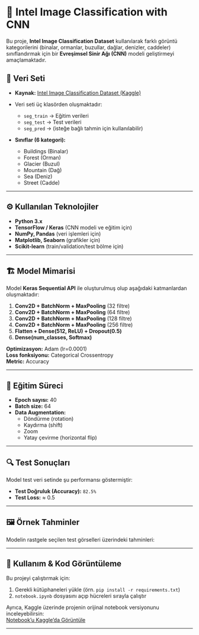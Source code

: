 # 🧠 Intel Image Classification with CNN

Bu proje, **Intel Image Classification Dataset** kullanılarak farklı görüntü kategorilerini (binalar, ormanlar, buzullar, dağlar, denizler, caddeler) sınıflandırmak için bir **Evreşimsel Sinir Ağı (CNN)** modeli geliştirmeyi amaçlamaktadır.  

## 📂 Veri Seti
- **Kaynak:** [Intel Image Classification Dataset (Kaggle)](https://www.kaggle.com/datasets/puneet6060/intel-image-classification)  
- Veri seti üç klasörden oluşmaktadır:  
  - `seg_train` → Eğitim verileri  
  - `seg_test` → Test verileri  
  - `seg_pred` → (isteğe bağlı tahmin için kullanılabilir)  

- **Sınıflar (6 kategori):**
  - Buildings (Binalar)  
  - Forest (Orman)  
  - Glacier (Buzul)  
  - Mountain (Dağ)  
  - Sea (Deniz)  
  - Street (Cadde)  

---

## ⚙️ Kullanılan Teknolojiler
- **Python 3.x**  
- **TensorFlow / Keras** (CNN modeli ve eğitim için)  
- **NumPy, Pandas** (veri işlemleri için)  
- **Matplotlib, Seaborn** (grafikler için)  
- **Scikit-learn** (train/validation/test bölme için)  

---

## 🏗️ Model Mimarisi
Model **Keras Sequential API** ile oluşturulmuş olup aşağıdaki katmanlardan oluşmaktadır:  

1. **Conv2D + BatchNorm + MaxPooling** (32 filtre)  
2. **Conv2D + BatchNorm + MaxPooling** (64 filtre)  
3. **Conv2D + BatchNorm + MaxPooling** (128 filtre)  
4. **Conv2D + BatchNorm + MaxPooling** (256 filtre)  
5. **Flatten + Dense(512, ReLU) + Dropout(0.5)**  
6. **Dense(num_classes, Softmax)**  

**Optimizasyon:** Adam (lr=0.0001)  
**Loss fonksiyonu:** Categorical Crossentropy  
**Metric:** Accuracy  

---

## 🚀 Eğitim Süreci
- **Epoch sayısı:** 40  
- **Batch size:** 64  
- **Data Augmentation:**  
  - Döndürme (rotation)  
  - Kaydırma (shift)  
  - Zoom  
  - Yatay çevirme (horizontal flip)  

---

## 🔍 Test Sonuçları
Model test veri setinde şu performansı göstermiştir:  

- **Test Doğruluk (Accuracy):** `82.5%`  
- **Test Loss:** ≈ 0.5  

---

## 🖼️ Örnek Tahminler
Modelin rastgele seçilen test görselleri üzerindeki tahminleri:  

---

## 📌 Kullanım & Kod Görüntüleme

Bu projeyi çalıştırmak için:  
1. Gerekli kütüphaneleri yükle (örn. `pip install -r requirements.txt`)  
2. `notebook.ipynb` dosyasını açıp hücreleri sırayla çalıştır  

Ayrıca, Kaggle üzerinde projenin orijinal notebook versiyonunu inceleyebilirsin:  
[Notebook’u Kaggle’da Görüntüle](https://www.kaggle.com/code/beyzanurakar/notebookbf4c787a91)  

---
